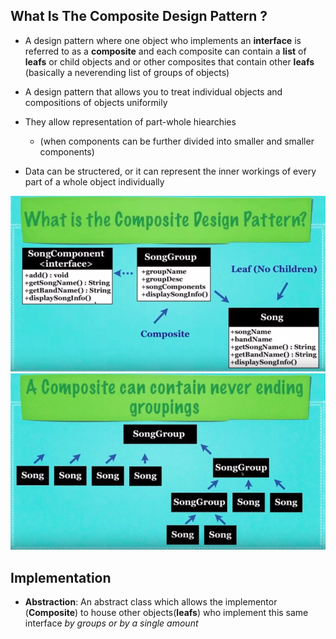 ## What Is The Composite Design Pattern ?

* A design pattern where one object who implements
  an **interface** is referred to as a **composite**
  and each composite can contain a **list** of **leafs**
  or child objects and or other composites that contain
  other **leafs** (basically a neverending list of groups
  of objects)

* A design pattern that allows you to treat individual
  objects and compositions of objects uniformily

* They allow representation of part-whole hiearchies
  * (when components can be further divided into smaller 
    and smaller components)

* Data can be structered, or it can represent the inner workings 
  of every part of a whole object individually

![Composite_Design_Pattern_Diagram](res/Composite-Design-Pattern-UML-Diagram.png)
![Composite_Design_Pattern_Diagram2](res/Composite-Design-Pattern-UML-Diagram2.png)

## Implementation
* **Abstraction**: An abstract class which allows the implementor (**Composite**) to
  house other objects(**leafs**) who implement this same interface
  _by groups or by a single amount_